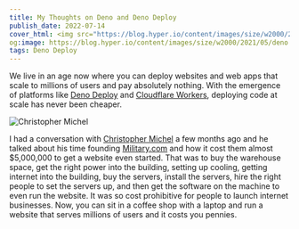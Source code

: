 ```yaml
---
title: My Thoughts on Deno and Deno Deploy
publish_date: 2022-07-14
cover_html: <img src="https://blog.hyper.io/content/images/size/w2000/2021/05/deno.png" alt="Deno Deploy" />
og:image: https://blog.hyper.io/content/images/size/w2000/2021/05/deno.png
tags: Deno Deploy
---
```


We live in an age now where you can deploy websites and web apps that scale to millions of users and pay absolutely nothing. With the emergence of platforms like [Deno Deploy](https://deno.com/deploy) and [Cloudflare Workers](https://workers.cloudflare.com/), deploying code at scale has never been cheaper.

![Christopher Michel](http://static1.squarespace.com/static/5cb7a4c4fb22a56e483334ab/5cba455e0d929762d9a8ea14/5cba62a8f4e1fcecac148a0c/1558091264158/chrismichel_14.jpg?format=1500w)

I had a conversation with [Christopher Michel](https://en.wikipedia.org/wiki/Christopher_Michel) a few months ago and he talked about his time founding [Military.com](https://www.military.com/) and how it cost them almost $5,000,000 to get a website even started. That was to buy the warehouse space, get the right power into the building, setting up cooling, getting internet into the building, buy the servers, install the servers, hire the right people to set the servers up, and then get the software on the machine to even run the website. It was so cost prohibitive for people to launch internet businesses. Now, you can sit in a coffee shop with a laptop and run a website that serves millions of users and it costs you pennies.
